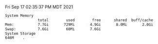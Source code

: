 Fri Sep 17 02:35:37 PM MDT 2021
```bash
System Memory
               total        used        free      shared  buff/cache   available
Mem:           7.7Gi       729Mi       4.9Gi       8.0Mi       2.0Gi       6.6Gi
Swap:          7.6Gi        60Mi       7.6Gi
System Storage
646M	.
```
```bash
